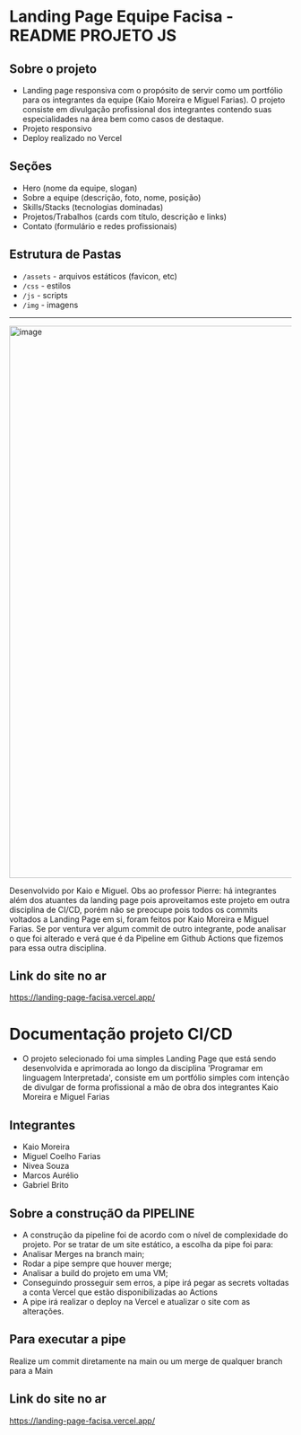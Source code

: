 # Landing Page Equipe Facisa - README PROJETO JS

## Sobre o projeto 
- Landing page responsiva com o propósito de servir como um portfólio para os integrantes da equipe (Kaio Moreira e Miguel Farias). O projeto consiste em divulgação profissional dos integrantes contendo suas especialidades na área bem como casos de destaque.
- Projeto responsivo
- Deploy realizado no Vercel

## Seções
- Hero (nome da equipe, slogan)
- Sobre a equipe (descrição, foto, nome, posição)
- Skills/Stacks (tecnologias dominadas)
- Projetos/Trabalhos (cards com título, descrição e links)
- Contato (formulário e redes profissionais)


## Estrutura de Pastas
- `/assets` - arquivos estáticos (favicon, etc)
- `/css` - estilos
- `/js` - scripts
- `/img` - imagens 

---

<img width="1906" height="983" alt="image" src="https://github.com/user-attachments/assets/cb9d58d6-b460-460b-93b1-d6cf37dafd28" />


Desenvolvido por Kaio e Miguel. Obs ao professor Pierre: há integrantes além dos atuantes da landing page pois aproveitamos este projeto em outra disciplina de CI/CD, porém não se preocupe pois todos os commits voltados a Landing Page em si, foram feitos por Kaio Moreira e Miguel Farias. Se por ventura ver algum commit de outro integrante, pode analisar o que foi alterado e verá que é da Pipeline em Github Actions que fizemos para essa outra disciplina.

## Link do site no ar

https://landing-page-facisa.vercel.app/

# Documentação projeto CI/CD

- O projeto selecionado foi uma simples Landing Page que está sendo desenvolvida e aprimorada ao longo da disciplina 'Programar em linguagem Interpretada', consiste em um portfólio simples com intenção de divulgar de forma profissional a mão de obra dos integrantes Kaio Moreira e Miguel Farias

## Integrantes

- Kaio Moreira
- Miguel Coelho Farias
- Nivea Souza
- Marcos Aurélio
- Gabriel Brito

## Sobre a construçãO da PIPELINE

- A construção da pipeline foi de acordo com o nível de complexidade do projeto. Por se tratar de um site estático, a escolha da pipe foi para:
- Analisar Merges na branch main;
- Rodar a pipe sempre que houver merge;
- Analisar a build do projeto em uma VM;
- Conseguindo prosseguir sem erros, a pipe irá pegar as secrets voltadas a conta Vercel que estão disponibilizadas ao Actions
- A pipe irá realizar o deploy na Vercel e atualizar o site com as alterações.

## Para executar a pipe

Realize um commit diretamente na main ou um merge de qualquer branch para a Main

## Link do site no ar

https://landing-page-facisa.vercel.app/

